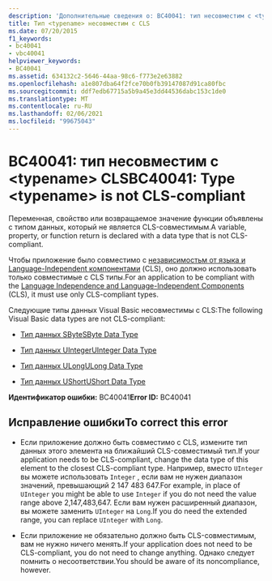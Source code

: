 ```yaml
---
description: 'Дополнительные сведения о: BC40041: тип несовместим с <typename> CLS'
title: Тип <typename> несовместим с CLS
ms.date: 07/20/2015
f1_keywords:
- bc40041
- vbc40041
helpviewer_keywords:
- BC40041
ms.assetid: 634132c2-5646-44aa-98c6-f773e2e63882
ms.openlocfilehash: a1e807dba64f2fce70b0fb39147087d91ca80fbc
ms.sourcegitcommit: ddf7edb67715a5b9a45e3dd44536dabc153c1de0
ms.translationtype: MT
ms.contentlocale: ru-RU
ms.lasthandoff: 02/06/2021
ms.locfileid: "99675043"
---
```

# <a name="bc40041-type-typename-is-not-cls-compliant"></a><span data-ttu-id="88c1d-103">BC40041: тип несовместим с \<typename> CLS</span><span class="sxs-lookup"><span data-stu-id="88c1d-103">BC40041: Type \<typename> is not CLS-compliant</span></span>

<span data-ttu-id="88c1d-104">Переменная, свойство или возвращаемое значение функции объявлены с типом данных, который не является CLS-совместимым.</span><span class="sxs-lookup"><span data-stu-id="88c1d-104">A variable, property, or function return is declared with a data type that is not CLS-compliant.</span></span>

 <span data-ttu-id="88c1d-105">Чтобы приложение было совместимо с [независимостьм от языка и Language-Independent компонентами](../../../standard/language-independence-and-language-independent-components.md) (CLS), оно должно использовать только совместимые с CLS типы.</span><span class="sxs-lookup"><span data-stu-id="88c1d-105">For an application to be compliant with the [Language Independence and Language-Independent Components](../../../standard/language-independence-and-language-independent-components.md) (CLS), it must use only CLS-compliant types.</span></span>

 <span data-ttu-id="88c1d-106">Следующие типы данных Visual Basic несовместимы с CLS:</span><span class="sxs-lookup"><span data-stu-id="88c1d-106">The following Visual Basic data types are not CLS-compliant:</span></span>

- [<span data-ttu-id="88c1d-107">Тип данных SByte</span><span class="sxs-lookup"><span data-stu-id="88c1d-107">SByte Data Type</span></span>](../data-types/sbyte-data-type.md)

- [<span data-ttu-id="88c1d-108">Тип данных UInteger</span><span class="sxs-lookup"><span data-stu-id="88c1d-108">UInteger Data Type</span></span>](../data-types/uinteger-data-type.md)

- [<span data-ttu-id="88c1d-109">Тип данных ULong</span><span class="sxs-lookup"><span data-stu-id="88c1d-109">ULong Data Type</span></span>](../data-types/ulong-data-type.md)

- [<span data-ttu-id="88c1d-110">Тип данных UShort</span><span class="sxs-lookup"><span data-stu-id="88c1d-110">UShort Data Type</span></span>](../data-types/ushort-data-type.md)

 <span data-ttu-id="88c1d-111">**Идентификатор ошибки:** BC40041</span><span class="sxs-lookup"><span data-stu-id="88c1d-111">**Error ID:** BC40041</span></span>

## <a name="to-correct-this-error"></a><span data-ttu-id="88c1d-112">Исправление ошибки</span><span class="sxs-lookup"><span data-stu-id="88c1d-112">To correct this error</span></span>

- <span data-ttu-id="88c1d-113">Если приложение должно быть совместимо с CLS, измените тип данных этого элемента на ближайший CLS-совместимый тип.</span><span class="sxs-lookup"><span data-stu-id="88c1d-113">If your application needs to be CLS-compliant, change the data type of this element to the closest CLS-compliant type.</span></span> <span data-ttu-id="88c1d-114">Например, вместо `UInteger` вы можете использовать `Integer` , если вам не нужен диапазон значений, превышающий 2 147 483 647.</span><span class="sxs-lookup"><span data-stu-id="88c1d-114">For example, in place of `UInteger` you might be able to use `Integer` if you do not need the value range above 2,147,483,647.</span></span> <span data-ttu-id="88c1d-115">Если вам нужен расширенный диапазон, вы можете заменить `UInteger` на `Long`.</span><span class="sxs-lookup"><span data-stu-id="88c1d-115">If you do need the extended range, you can replace `UInteger` with `Long`.</span></span>

- <span data-ttu-id="88c1d-116">Если приложение не обязательно должно быть CLS-совместимым, вам не нужно ничего менять.</span><span class="sxs-lookup"><span data-stu-id="88c1d-116">If your application does not need to be CLS-compliant, you do not need to change anything.</span></span> <span data-ttu-id="88c1d-117">Однако следует помнить о несоответствии.</span><span class="sxs-lookup"><span data-stu-id="88c1d-117">You should be aware of its noncompliance, however.</span></span>
